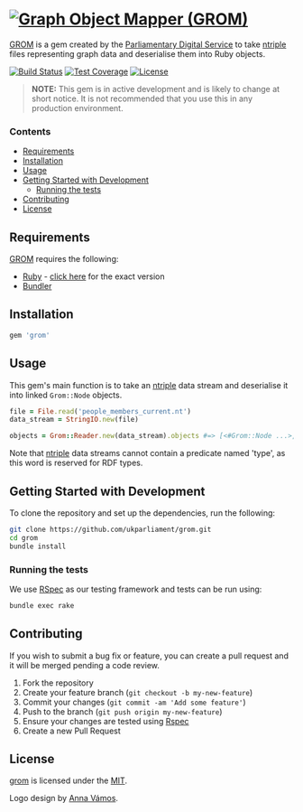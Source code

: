# [![Graph Object Mapper (GROM)][grom-logo]][grom]
[GROM][grom] is a gem created by the [Parliamentary Digital Service][pds] to take [ntriple][ntriple] files representing graph data and deserialise them into Ruby objects.

[![Build Status][shield-travis]][info-travis] [![Test Coverage][shield-coveralls]][info-coveralls] [![License][shield-license]][info-license]

> **NOTE:** This gem is in active development and is likely to change at short notice. It is not recommended that you use this in any production environment.

### Contents
<!-- START doctoc generated TOC please keep comment here to allow auto update -->
<!-- DON'T EDIT THIS SECTION, INSTEAD RE-RUN doctoc TO UPDATE -->


- [Requirements](#requirements)
- [Installation](#installation)
- [Usage](#usage)
- [Getting Started with Development](#getting-started-with-development)
  - [Running the tests](#running-the-tests)
- [Contributing](#contributing)
- [License](#license)

<!-- END doctoc generated TOC please keep comment here to allow auto update -->


## Requirements
[GROM][grom] requires the following:
* [Ruby][ruby] - [click here][ruby-version] for the exact version
* [Bundler][bundler]


## Installation
```bash
gem 'grom'
```


## Usage
This gem's main function is to take an [ntriple][ntriple] data stream and deserialise it into linked `Grom::Node` objects.

```ruby
file = File.read('people_members_current.nt')
data_stream = StringIO.new(file)

objects = Grom::Reader.new(data_stream).objects #=> [<#Grom::Node ...>, <#Grom::Node ...>, ...]
```

Note that [ntriple][ntriple] data streams cannot contain a predicate named 'type', as this word is reserved for RDF types.

## Getting Started with Development
To clone the repository and set up the dependencies, run the following:
```bash
git clone https://github.com/ukparliament/grom.git
cd grom
bundle install
```

### Running the tests
We use [RSpec][rspec] as our testing framework and tests can be run using:
```bash
bundle exec rake
```


## Contributing
If you wish to submit a bug fix or feature, you can create a pull request and it will be merged pending a code review.

1. Fork the repository
1. Create your feature branch (`git checkout -b my-new-feature`)
1. Commit your changes (`git commit -am 'Add some feature'`)
1. Push to the branch (`git push origin my-new-feature`)
1. Ensure your changes are tested using [Rspec][rspec]
1. Create a new Pull Request


## License
[grom][grom] is licensed under the [MIT][info-license].

Logo design by [Anna Vámos][anna-vamos].

[ruby]:         https://www.ruby-lang.org/en/
[bundler]:      http://bundler.io
[rspec]:        http://rspec.info
[grom-logo]:    https://cdn.rawgit.com/ukparliament/grom/85df4d355313358930cea8aa2fbfc53dd3e4f8d3/docs/logo.svg
[grom]:         https://github.com/ukparliament/grom
[pds]:          https://www.parliament.uk/mps-lords-and-offices/offices/bicameral/parliamentary-digital-service/
[ruby-version]: https://github.com/ukparliament/grom/blob/master/.ruby-version
[anna-vamos]:   https://www.linkedin.com/in/annavamos
[ntriple]:      https://en.wikipedia.org/wiki/N-Triples

[info-travis]:   https://travis-ci.org/ukparliament/grom
[shield-travis]: https://img.shields.io/travis/ukparliament/grom.svg

[info-coveralls]:   https://coveralls.io/github/ukparliament/grom
[shield-coveralls]: https://img.shields.io/coveralls/ukparliament/grom.svg

[info-license]:   https://github.com/ukparliament/grom/blob/master/LICENSE
[shield-license]: https://img.shields.io/badge/license-MIT-blue.svg
